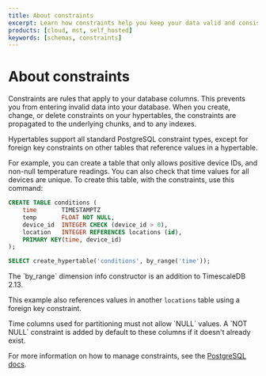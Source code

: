 ```yaml
---
title: About constraints
excerpt: Learn how constraints help you keep your data valid and consistent
products: [cloud, mst, self_hosted]
keywords: [schemas, constraints]
---
```


# About constraints

Constraints are rules that apply to your database columns. This prevents you
from entering invalid data into your database. When you create, change, or
delete constraints on your hypertables, the constraints are propagated to the
underlying chunks, and to any indexes.

Hypertables support all standard PostgreSQL constraint types, except for
foreign key constraints on other tables that reference values in a hypertable.

For example, you can create a table that only allows positive device IDs, and
non-null temperature readings. You can also check that time values for all
devices are unique. To create this table, with the constraints, use this
command:

```sql
CREATE TABLE conditions (
    time       TIMESTAMPTZ
    temp       FLOAT NOT NULL,
    device_id  INTEGER CHECK (device_id > 0),
    location   INTEGER REFERENCES locations (id),
    PRIMARY KEY(time, device_id)
);

SELECT create_hypertable('conditions', by_range('time'));
```

<Highlight type="note">
The `by_range` dimension info constructor is an addition to TimescaleDB 2.13.
</Highlight>

This example also references values in another `locations` table using a foreign
key constraint.

<Highlight type="note">
Time columns used for partitioning must not allow `NULL` values. A
`NOT NULL` constraint is added by default to these columns if it doesn't already
exist.
</Highlight>

For more information on how to manage constraints, see the
[PostgreSQL docs][postgres-createconstraint].

[postgres-createconstraint]: https://www.postgresql.org/docs/current/static/ddl-constraints.html
